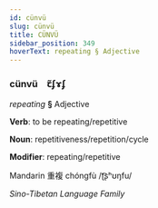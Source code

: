 ```yaml
---
id: cünvü
slug: cünvü
title: CÜNVÜ
sidebar_position: 349
hoverText: repeating § Adjective
---
```


### cünvü&emsp;<span kind="abugida">ꞇ̃ʄɤʄ</span>

*repeating* **§** Adjective

**Verb**: to be repeating/repetitive

**Noun**: repetitiveness/repetition/cycle

**Modifier**: repeating/repetitive

Mandarin 重複 chóngfù /ʈ͡ʂʰʊŋfu/

*Sino-Tibetan Language Family*